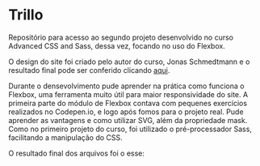 # Trillo

Repositório para acesso ao segundo projeto desenvolvido no curso Advanced CSS and Sass, dessa vez, focando no uso do Flexbox.

O design do site foi criado pelo autor do curso, Jonas Schmedtmann e o resultado final pode ser conferido clicando [aqui]().

Durante o densevolvimento pude aprender na prática como funciona o Flexbox, uma ferramenta muito útil para maior responsividade do site. A primeira parte do módulo de Flexbox contava com pequenes exercícios realizados no Codepen.io, e logo após fomos para o projeto real. Pude aprender as vantagens e como utilizar SVG, além da propriedade mask. Como no primeiro projeto do curso, foi utilizado o pré-processador Sass, facilitando a manipulação do CSS.

O resultado final dos arquivos foi o esse:





